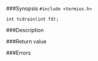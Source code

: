 ###Synopsis
`#include <termios.h>`

`int tcdrain(int fd);`

###Description

###Return value

###Errors